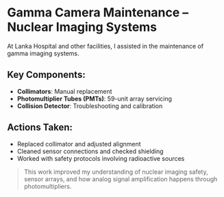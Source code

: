 # Gamma Camera Maintenance – Nuclear Imaging Systems

At Lanka Hospital and other facilities, I assisted in the maintenance of gamma imaging systems.

## Key Components:

- **Collimators**: Manual replacement
- **Photomultiplier Tubes (PMTs)**: 59-unit array servicing
- **Collision Detector**: Troubleshooting and calibration

## Actions Taken:

- Replaced collimator and adjusted alignment
- Cleaned sensor connections and checked shielding
- Worked with safety protocols involving radioactive sources

> This work improved my understanding of nuclear imaging safety, sensor arrays, and how analog signal amplification happens through photomultipliers.

